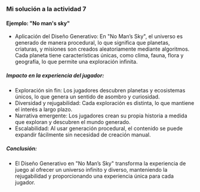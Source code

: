 ### Mi solución a la actividad 7

#### Ejemplo: "No man's sky"


- Aplicación del Diseño Generativo: En "No Man’s Sky", el universo es generado de manera procedural, 
lo que significa que planetas, criaturas, y misiones son creados aleatoriamente mediante algoritmos. Cada planeta tiene características únicas, como clima, fauna, flora y geografía,
lo que permite una exploración infinita.

##### Impacto en la experiencia del jugador:

- Exploración sin fin: Los jugadores descubren planetas y ecosistemas únicos, lo que genera un sentido de asombro y curiosidad.
- Diversidad y rejugabilidad: Cada exploración es distinta, lo que mantiene el interés a largo plazo.
- Narrativa emergente: Los jugadores crean su propia historia a medida que exploran y descubren el mundo generado.
- Escalabilidad: Al usar generación procedural, el contenido se puede expandir fácilmente sin necesidad de creación manual.

##### Conclusión: 

- El Diseño Generativo en "No Man’s Sky" transforma la experiencia de juego al ofrecer un universo infinito y diverso,
manteniendo la rejugabilidad y proporcionando una experiencia única para cada jugador.
